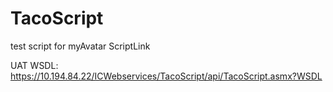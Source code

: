 # TacoScript
test script for myAvatar ScriptLink

UAT WSDL: https://10.194.84.22/ICWebservices/TacoScript/api/TacoScript.asmx?WSDL